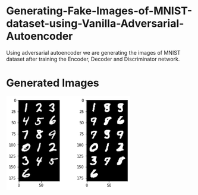 # Generating-Fake-Images-of-MNIST-dataset-using-Vanilla-Adversarial-Autoencoder

Using adversarial autoencoder we are generating the images of MNIST dataset after training the Encoder, Decoder and Discriminator network.

# Generated Images

<img src="Gen_imgs.png">
